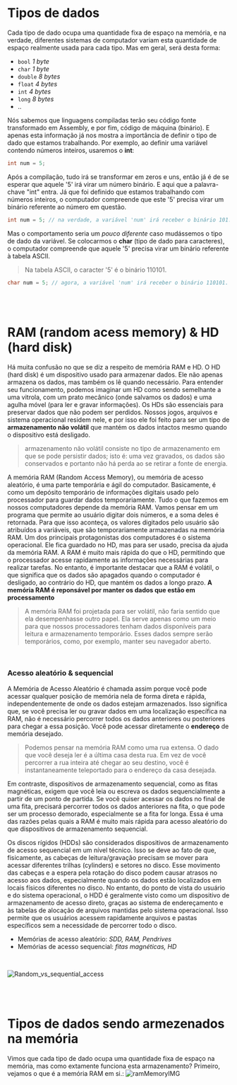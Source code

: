 # Tipos de dados 
Cada tipo de dado ocupa uma quantidade fixa de espaço na memória, e na verdade, diferentes sistemas de computador variam esta quantidade de espaço realmente usada para cada tipo. Mas em geral, será desta forma:
- `bool`    _1 byte_
- `char`    _1 byte_
- `double`  _8 bytes_
- `float`   _4 bytes_
- `int`     _4 bytes_
- `long`    _8 bytes_
- ..

Nós sabemos que linguagens compiladas terão seu código fonte transformado em Assembly, e por fim, código de máquina (binário). 
E apenas esta informação já nos mostra a importância de definir o tipo de dado que estamos trabalhando. Por exemplo, ao definir uma variável contendo números inteiros, usaremos o __int__:
```c
int num = 5; 
```

Após a compilação, tudo irá se transformar em zeros e uns, então já é de se esperar que aquele '5' irá virar um número binário. E aqui que a palavra-chave "int" entra. Já que foi definido que estamos trabalhando com números inteiros, o computador compreende que este '5' precisa virar um binário referente ao número em questão.
```c
int num = 5; // na verdade, a variável 'num' irá receber o binário 101.
```

Mas o comportamento seria um _pouco diferente_ caso mudássemos o tipo de dado da variável. Se colocarmos o __char__ (tipo de dado para caracteres), o computador compreende que aquele '5' precisa virar um binário referente à tabela ASCII. 
> Na tabela ASCII, o caracter '5' é o binário 110101.
```c
char num = 5; // agora, a variável 'num' irá receber o binário 110101. 
```



</br>
</br>


# RAM (random acess memory) & HD (hard disk) 
Há muita confusão no que se diz a respeito de memória RAM e HD. 
O HD (hard disk) é um dispositivo usado para armazenar dados. Ele não apenas armazena os dados, mas também os lê quando necessário. Para entender seu funcionamento, podemos imaginar um HD como sendo semelhante a uma vitrola, com um prato mecânico (onde salvamos os dados) e uma agulha móvel (para ler e gravar informações).
Os HDs são essenciais para preservar dados que não podem ser perdidos. Nossos jogos, arquivos e sistema operacional residem nele, e por isso ele foi feito para ser um tipo de __armazenamento não volátil__ que mantém os dados intactos mesmo quando o dispositivo está desligado.
>  armazenamento não volátil consiste no tipo de armazenamento em que se pode persistir dados; isto é: uma vez gravados, os dados são conservados e portanto não há perda ao se retirar a fonte de energia.

A memória RAM (Random Access Memory), ou memória de acesso aleatório, é uma parte temporária e ágil do computador. Basicamente, é como um depósito temporário de informações digitais usado pelo processador para guardar dados temporariamente. Tudo o que fazemos em nossos computadores depende da memória RAM.
Vamos pensar em um programa que permite ao usuário digitar dois números, e a soma deles é retornada. Para que isso aconteça, os valores digitados pelo usuário são atribuídos a variáveis, que são temporariamente armazenadas na memória RAM.
Um dos principais protagonistas dos computadores é o sistema operacional. Ele fica guardado no HD, mas para ser usado, precisa da ajuda da memória RAM. A RAM é muito mais rápida do que o HD, permitindo que o processador acesse rapidamente as informações necessárias para realizar tarefas. No entanto, é importante destacar que a RAM é volátil, o que significa que os dados são apagados quando o computador é desligado, ao contrário do HD, que mantém os dados a longo prazo.
__A memória RAM é reponsável por manter os dados que estão em processamento__ 
> A memória RAM foi projetada para ser volátil, não faria sentido que ela desempenhasse outro papel. Ela serve apenas como um meio para que nossos processadores tenham dados disponíveis para leitura e armazenamento temporário. Esses dados sempre serão temporários, como, por exemplo, manter seu navegador aberto.

</br>

### Acesso aleatório & sequencial
A Memória de Acesso Aleatório é chamada assim porque você pode acessar qualquer posição de memória nela de forma direta e rápida, independentemente de onde os dados estejam armazenados. Isso significa que, se você precisa ler ou gravar dados em uma localização específica na RAM, não é necessário percorrer todos os dados anteriores ou posteriores para chegar a essa posição. Você pode acessar diretamente o __endereço__ de memória desejado.
> Podemos pensar na memória RAM como uma rua extensa. O dado que você deseja ler é a última casa desta rua. Em vez de você percorrer a rua inteira até chegar ao seu destino, você é instantaneamente teleportado para o endereço da casa desejada.

Em contraste, dispositivos de armazenamento sequencial, como as fitas magnéticas, exigem que você leia ou escreva os dados sequencialmente a partir de um ponto de partida. Se você quiser acessar os dados no final de uma fita, precisará percorrer todos os dados anteriores na fita, o que pode ser um processo demorado, especialmente se a fita for longa. Essa é uma das razões pelas quais a RAM é muito mais rápida para acesso aleatório do que dispositivos de armazenamento sequencial.


Os discos rígidos (HDDs) são considerados dispositivos de armazenamento de acesso sequencial em um nível técnico. Isso se deve ao fato de que, fisicamente, as cabeças de leitura/gravação precisam se mover para acessar diferentes trilhas (cylinders) e setores no disco. Esse movimento das cabeças e a espera pela rotação do disco podem causar atrasos no acesso aos dados, especialmente quando os dados estão localizados em locais físicos diferentes no disco.
No entanto, do ponto de vista do usuário e do sistema operacional, o HDD é geralmente visto como um dispositivo de armazenamento de acesso direto, graças ao sistema de endereçamento e às tabelas de alocação de arquivos mantidas pelo sistema operacional. Isso permite que os usuários acessem rapidamente arquivos e pastas específicos sem a necessidade de percorrer todo o disco.

+ Memórias de acesso aleatório: _SDD, RAM, Pendrives_
+ Memórias de acesso sequencial: _fitas magnéticas, HD_

</br>

![Random_vs_sequential_access](https://github.com/FireguiQueen/CS50/assets/98475125/5904c1dd-a65a-4116-8a50-0042aac2b8e7)

</br>
</br>

# Tipos de dados sendo armezenados na memória
Vimos que cada tipo de dado ocupa uma quantidade fixa de espaço na memória, mas como extamente funciona esta armazenamento? Primeiro, vejamos o que é a memória RAM em si.:
![ramMemoryIMG](https://github.com/FireguiQueen/CS50/assets/98475125/8c964ee3-15f1-424f-ac32-0ddfca583289)


